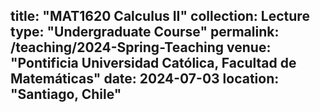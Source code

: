 title: "MAT1620 Calculus II"
collection: Lecture
type: "Undergraduate Course"
permalink: /teaching/2024-Spring-Teaching
venue: "Pontificia Universidad Católica, Facultad de Matemáticas"
date: 2024-07-03
location: "Santiago, Chile"
---
